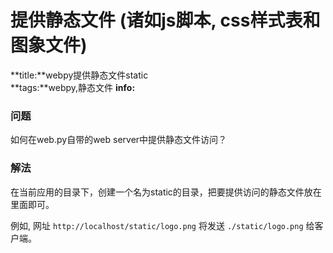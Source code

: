 # 提供静态文件 (诸如js脚本, css样式表和图象文件)
**title:**webpy提供静态文件static  
**tags:**webpy,静态文件
**info:**  

### 问题
如何在web.py自带的web server中提供静态文件访问？

### 解法

在当前应用的目录下，创建一个名为static的目录，把要提供访问的静态文件放在里面即可。

例如, 网址 <code>http://localhost/static/logo.png</code> 将发送 <code>./static/logo.png</code> 给客户端。
